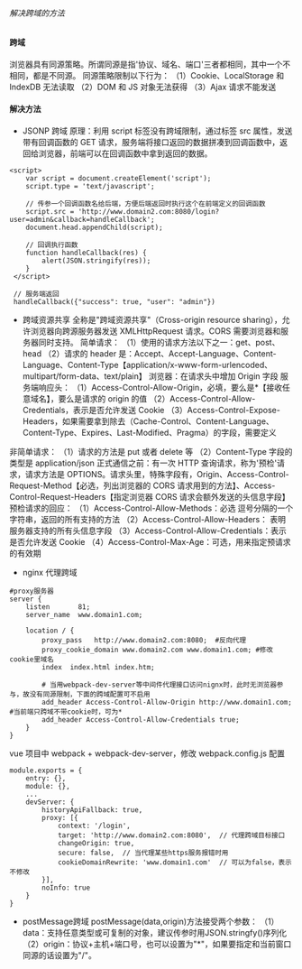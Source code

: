 ###### 解决跨域的方法

#### 跨域

浏览器具有同源策略。所谓同源是指'协议、域名、端口'三者都相同，其中一个不相同，都是不同源。
同源策略限制以下行为：
（1）Cookie、LocalStorage 和 IndexDB 无法读取
（2）DOM 和 JS 对象无法获得
（3）Ajax 请求不能发送

#### 解决方法

- JSONP 跨域
  原理：利用 script 标签没有跨域限制，通过标签 src 属性，发送带有回调函数的 GET 请求，服务端将接口返回的数据拼凑到回调函数中，返回给浏览器，前端可以在回调函数中拿到返回的数据。

```
<script>
    var script = document.createElement('script');
    script.type = 'text/javascript';

    // 传参一个回调函数名给后端，方便后端返回时执行这个在前端定义的回调函数
    script.src = 'http://www.domain2.com:8080/login?user=admin&callback=handleCallback';
    document.head.appendChild(script);

    // 回调执行函数
    function handleCallback(res) {
        alert(JSON.stringify(res));
    }
 </script>

 // 服务端返回
 handleCallback({"success": true, "user": "admin"})
```

- 跨域资源共享
  全称是"跨域资源共享"（Cross-origin resource sharing），允许浏览器向跨源服务器发送 XMLHttpRequest 请求。CORS 需要浏览器和服务器同时支持。
  简单请求：
  （1）使用的请求方法以下之一：get、post、head
  （2）请求的 header 是：Accept、Accept-Language、Content-Language、Content-Type【application/x-www-form-urlencoded、multipart/form-data、text/plain】
  浏览器：在请求头中增加 Origin 字段
  服务端响应头：
  （1）Access-Control-Allow-Origin，必填，要么是\*【接收任意域名】，要么是请求的 origin 的值
  （2）Access-Control-Allow-Credentials，表示是否允许发送 Cookie
  （3）Access-Control-Expose-Headers，如果需要拿到除去（Cache-Control、Content-Language、Content-Type、Expires、Last-Modified、Pragma）的字段，需要定义

非简单请求：
（1）请求的方法是 put 或者 delete 等
（2）Content-Type 字段的类型是 application/json
正式通信之前：有一次 HTTP 查询请求，称为'预检'请求，请求方法是 OPTIONS。请求头里，特殊字段有，Origin、Access-Control-Request-Method【必选，列出浏览器的 CORS 请求用到的方法】、Access-Control-Request-Headers【指定浏览器 CORS 请求会额外发送的头信息字段】
预检请求的回应：
（1）Access-Control-Allow-Methods：必选
逗号分隔的一个字符串，返回的所有支持的方法
（2）Access-Control-Allow-Headers： 表明服务器支持的所有头信息字段
（3）Access-Control-Allow-Credentials：表示是否允许发送 Cookie
（4）Access-Control-Max-Age：可选，用来指定预请求的有效期

- nginx 代理跨域

```
#proxy服务器
server {
    listen       81;
    server_name  www.domain1.com;

    location / {
        proxy_pass   http://www.domain2.com:8080;  #反向代理
        proxy_cookie_domain www.domain2.com www.domain1.com; #修改cookie里域名
        index  index.html index.htm;

        # 当用webpack-dev-server等中间件代理接口访问nignx时，此时无浏览器参与，故没有同源限制，下面的跨域配置可不启用
        add_header Access-Control-Allow-Origin http://www.domain1.com;  #当前端只跨域不带cookie时，可为*
        add_header Access-Control-Allow-Credentials true;
    }
}
```

vue 项目中 webpack + webpack-dev-server，修改 webpack.config.js 配置

```
module.exports = {
    entry: {},
    module: {},
    ...
    devServer: {
        historyApiFallback: true,
        proxy: [{
            context: '/login',
            target: 'http://www.domain2.com:8080',  // 代理跨域目标接口
            changeOrigin: true,
            secure: false,  // 当代理某些https服务报错时用
            cookieDomainRewrite: 'www.domain1.com'  // 可以为false，表示不修改
        }],
        noInfo: true
    }
}

```
- postMessage跨域
postMessage(data,origin)方法接受两个参数：
（1）data：支持任意类型或可复制的对象，建议传参时用JSON.stringfy()序列化
（2）origin：协议+主机+端口号，也可以设置为"*"，如果要指定和当前窗口同源的话设置为"/"。